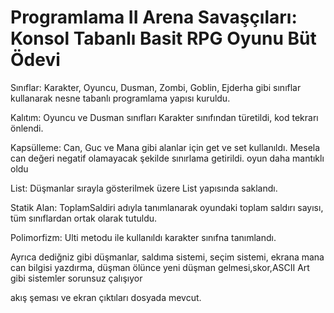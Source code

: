 # Programlama II Arena Savaşçıları: Konsol Tabanlı Basit RPG Oyunu Büt Ödevi

Sınıflar: Karakter, Oyuncu, Dusman, Zombi, Goblin, Ejderha gibi sınıflar kullanarak nesne tabanlı programlama yapısı kuruldu.

Kalıtım: Oyuncu ve Dusman sınıfları Karakter sınıfından türetildi, kod tekrarı önlendi.

Kapsülleme: Can, Guc ve Mana gibi alanlar için get ve set kullanıldı. Mesela can değeri negatif olamayacak şekilde sınırlama getirildi. oyun daha mantıklı oldu

List: Düşmanlar sırayla gösterilmek üzere List<Dusman> yapısında saklandı. 

Statik Alan: ToplamSaldiri adıyla tanımlanarak oyundaki toplam saldırı sayısı, tüm sınıflardan ortak olarak tutuldu.

Polimorfizm: Ulti metodu ile kullanıldı karakter sınıfna tanımlandı.

Ayrıca dediğniz gibi düşmanlar, saldıma sistemi, seçim sistemi, ekrana mana can bilgisi yazdırma, düşman ölünce yeni düşman gelmesi,skor,ASCII Art gibi sistemler sorunsuz çalışıyor

akış şeması ve ekran çıktıları dosyada mevcut.







